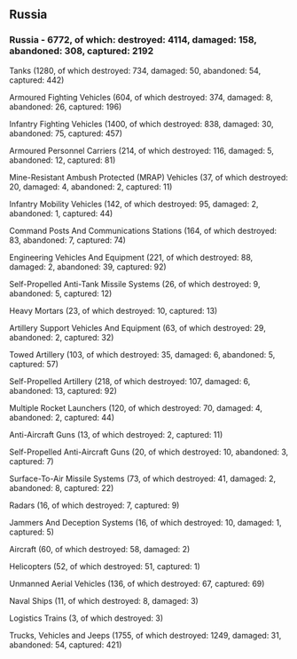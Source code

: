 
 
 ## Russia
 
 ### Russia - 6772, of which: destroyed: 4114, damaged: 158, abandoned: 308, captured: 2192

 

 

 Tanks (1280, of which destroyed: 734, damaged: 50, abandoned: 54, captured: 442)

 Armoured Fighting Vehicles (604, of which destroyed: 374, damaged: 8, abandoned: 26, captured: 196)

 Infantry Fighting Vehicles (1400, of which destroyed: 838, damaged: 30, abandoned: 75, captured: 457)

 Armoured Personnel Carriers (214, of which destroyed: 116, damaged: 5, abandoned: 12, captured: 81)

 Mine-Resistant Ambush Protected (MRAP) Vehicles (37, of which destroyed: 20, damaged: 4, abandoned: 2, captured: 11)

 Infantry Mobility Vehicles (142, of which destroyed: 95, damaged: 2, abandoned: 1, captured: 44)

 Command Posts And Communications Stations (164, of which destroyed: 83, abandoned: 7, captured: 74)

 Engineering Vehicles And Equipment (221, of which destroyed: 88, damaged: 2, abandoned: 39, captured: 92)

 Self-Propelled Anti-Tank Missile Systems (26, of which destroyed: 9, abandoned: 5, captured: 12)

 Heavy Mortars (23, of which destroyed: 10, captured: 13)

 Artillery Support Vehicles And Equipment (63, of which destroyed: 29, abandoned: 2, captured: 32)

 Towed Artillery (103, of which destroyed: 35, damaged: 6, abandoned: 5, captured: 57)

 Self-Propelled Artillery (218, of which destroyed: 107, damaged: 6, abandoned: 13, captured: 92)

 Multiple Rocket Launchers (120, of which destroyed: 70, damaged: 4, abandoned: 2, captured: 44)

 Anti-Aircraft Guns (13, of which destroyed: 2, captured: 11)

 Self-Propelled Anti-Aircraft Guns (20, of which destroyed: 10, abandoned: 3, captured: 7)

 Surface-To-Air Missile Systems (73, of which destroyed: 41, damaged: 2, abandoned: 8, captured: 22)

 Radars (16, of which destroyed: 7, captured: 9)

 Jammers And Deception Systems (16, of which destroyed: 10, damaged: 1, captured: 5)

 Aircraft (60, of which destroyed: 58, damaged: 2)

 Helicopters (52, of which destroyed: 51, captured: 1)

 Unmanned Aerial Vehicles (136, of which destroyed: 67, captured: 69)

 Naval Ships (11, of which destroyed: 8, damaged: 3)

 Logistics Trains (3, of which destroyed: 3)

 Trucks, Vehicles and Jeeps (1755, of which destroyed: 1249, damaged: 31, abandoned: 54, captured: 421)

